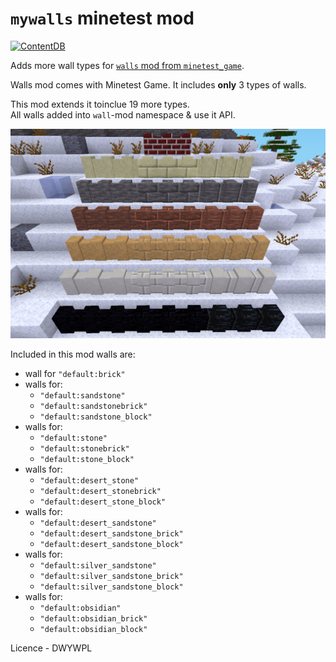 # `mywalls` minetest mod

[![ContentDB](https://content.minetest.net/packages/Don/mywalls/shields/downloads/)](https://content.minetest.net/packages/Don/mywalls/)

Adds more wall types for [`walls` mod from `minetest_game`](https://github.com/lord-server/minetest_game/tree/master/mods/walls).

Walls mod comes with Minetest Game. It includes **only** 3 types of walls.

This mod extends it toinclue 19 more types.  
All walls added into `wall`-mod namespace & use it API. 

![walls](screenshot.png)

Included in this mod walls are:
 - wall for `"default:brick"`
 - walls for:
   - `"default:sandstone"`
   - `"default:sandstonebrick"`
   - `"default:sandstone_block"`
 - walls for:
   - `"default:stone"`
   - `"default:stonebrick"`
   - `"default:stone_block"`
 - walls for:
   - `"default:desert_stone"`
   - `"default:desert_stonebrick"`
   - `"default:desert_stone_block"`
 - walls for:
   - `"default:desert_sandstone"`
   - `"default:desert_sandstone_brick"`
   - `"default:desert_sandstone_block"`
 - walls for:
   - `"default:silver_sandstone"`
   - `"default:silver_sandstone_brick"`
   - `"default:silver_sandstone_block"`
 - walls for:
   - `"default:obsidian"`
   - `"default:obsidian_brick"`
   - `"default:obsidian_block"`

Licence - DWYWPL
